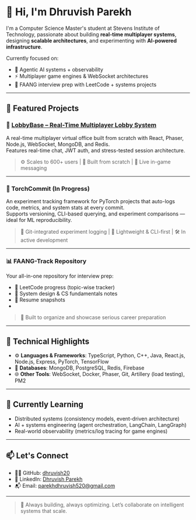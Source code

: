 # 👋 Hi, I'm Dhruvish Parekh

I'm a Computer Science Master's student at Stevens Institute of Technology, passionate about building **real-time multiplayer systems**, designing **scalable architectures**, and experimenting with **AI-powered infrastructure**.

Currently focused on:
- 🧠 Agentic AI systems + observability
- ⚡ Multiplayer game engines & WebSocket architectures
- 🎯 FAANG interview prep with LeetCode + systems projects

---

## 🚀 Featured Projects

### 🏢 [LobbyBase – Real-Time Multiplayer Lobby System](https://github.com/dhruvish20/multiplayer-lobby-template)
A real-time multiplayer virtual office built from scratch with React, Phaser, Node.js, WebSocket, MongoDB, and Redis.  
Features real-time chat, JWT auth, and stress-tested session architecture.

> ⚙️ Scales to 600+ users | 🧩 Built from scratch | 💬 Live in-game messaging

---

### 🔦 TorchCommit (In Progress)
An experiment tracking framework for PyTorch projects that auto-logs code, metrics, and system stats at every commit.  
Supports versioning, CLI-based querying, and experiment comparisons — ideal for ML reproducibility.

> 🧪 Git-integrated experiment logging | 🧠 Lightweight & CLI-first | 🛠️ In active development

---

### 📊 FAANG-Track Repository
Your all-in-one repository for interview prep:
- 📁 LeetCode progress (topic-wise tracker)
- 📓 System design & CS fundamentals notes
- 📄 Resume snapshots
- 
> 💼 Built to organize and showcase serious career preparation

---

## 📘 Technical Highlights

- ⚙️ **Languages & Frameworks**: TypeScript, Python, C++, Java, React.js, Node.js, Express, PyTorch, TensorFlow  
- 💾 **Databases**: MongoDB, PostgreSQL, Redis, Firebase  
- 🌐 **Other Tools**: WebSocket, Docker, Phaser, Git, Artillery (load testing), PM2

---

## 🌱 Currently Learning

- Distributed systems (consistency models, event-driven architecture)  
- AI + systems engineering (agent orchestration, LangChain, LangGraph)  
- Real-world observability (metrics/log tracing for game engines)

---

## 📫 Let's Connect

- 🧑‍💻 GitHub: [dhruvish20](https://github.com/dhruvish20)  
- 🔗 LinkedIn: [Dhruvish Parekh](https://www.linkedin.com/in/dhruvish-parekh-7913911b3/)  
- 📬 Email: parekhdhruvish520@gmail.com  

---

> 🧭 Always building, always optimizing. Let’s collaborate on intelligent systems that scale.

